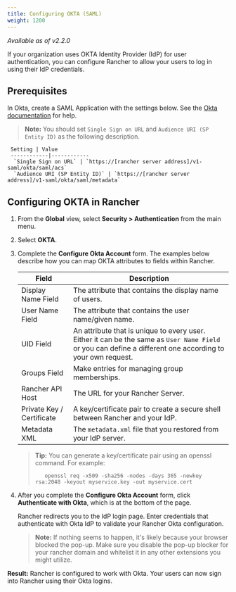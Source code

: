 ```yaml
---
title: Configuring OKTA (SAML)
weight: 1200
---
```

_Available as of v2.2.0_

If your organization uses OKTA Identity Provider (IdP) for user authentication, you can configure Rancher to allow your users to log in using their IdP credentials.

## Prerequisites


In Okta, create a SAML Application with the settings below. See the [Okta documentation](https://developer.okta.com/standards/SAML/setting_up_a_saml_application_in_okta) for help.

>**Note:** You should set `Single Sign on URL` and `Audience URI (SP Entity ID)` as the following description.
   
     Setting | Value    
     ------------|------------
      `Single Sign on URL` | `https://[rancher server address]/v1-saml/okta/saml/acs` 
      `Audience URI (SP Entity ID)` | `https://[rancher server address]/v1-saml/okta/saml/metadata`
 

## Configuring OKTA in Rancher


1.	From the **Global** view, select **Security > Authentication** from the main menu.

1.	Select **OKTA**.

1.	Complete the **Configure Okta Account** form. The examples below describe how you can map OKTA attributes to fields within Rancher. 


    | Field                     | Description                                                                   |
    | ------------------------- | ----------------------------------------------------------------------------- |
    | Display Name Field        | The attribute that contains the display name of users.                    |
    | User Name Field           | The attribute that contains the user name/given name.                     |
    | UID Field                 | An attribute that is unique to every user. Either it can be the same as `User Name Field` or you can define a different one according to your own request.                               |
    | Groups Field              | Make entries for managing group memberships.                                 |
    | Rancher API Host          | The URL for your Rancher Server.                                              |
    | Private Key / Certificate | A key/certificate pair to create a secure shell between Rancher and your IdP. |
    | Metadata XML              | The `metadata.xml` file that you restored from your IdP server.               |

    >**Tip:** You can generate a key/certificate pair using an openssl command. For example:
    >    
    >        openssl req -x509 -sha256 -nodes -days 365 -newkey rsa:2048 -keyout myservice.key -out myservice.cert


1. After you complete the **Configure Okta Account** form, click **Authenticate with Okta**, which is at the bottom of the page.

    Rancher redirects you to the IdP login page. Enter credentials that authenticate with Okta IdP to validate your Rancher Okta configuration.

    >**Note:** If nothing seems to happen, it's likely because your browser blocked the pop-up. Make sure you disable the pop-up blocker for your rancher domain and whitelist it in any other extensions you might utilize.

**Result:** Rancher is configured to work with Okta. Your users can now sign into Rancher using their Okta logins.
